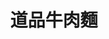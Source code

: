 ---
title: "道品牛肉麵"
description: "道品牛肉麵"
layout: shop
keywords:
  - 美食競賽
  - 台灣美食
  - 美食精選
datePublished: "2025-06-30"
dateModified: "2025-07-03"
city: "台北市"
district: "士林區"
address: "111台北市士林區後港街204號"
phone: "072360236"
geo: "22.637542394178766, 120.30357570183317"
google_map: "https://maps.app.goo.gl/bhSS8nbgtDv5iTx89"
footinder: "https://footinder.com.tw/%e9%ab%98%e9%9b%84%e5%b8%82%e4%b8%89%e6%b0%91%e5%8d%80/362215/"
official: "https://www.facebook.com/profile.php?id=61556557034544"
award:
  - name: "台北國際牛肉麵節"
    year: "2024"
    entries:
      - group: "鮮食組"
        cooking_style: "清燉"
        rank: "銀牌"
      - group: "鮮食組"
        cooking_style: "樂齡創意"
        rank: "銀牌"

---